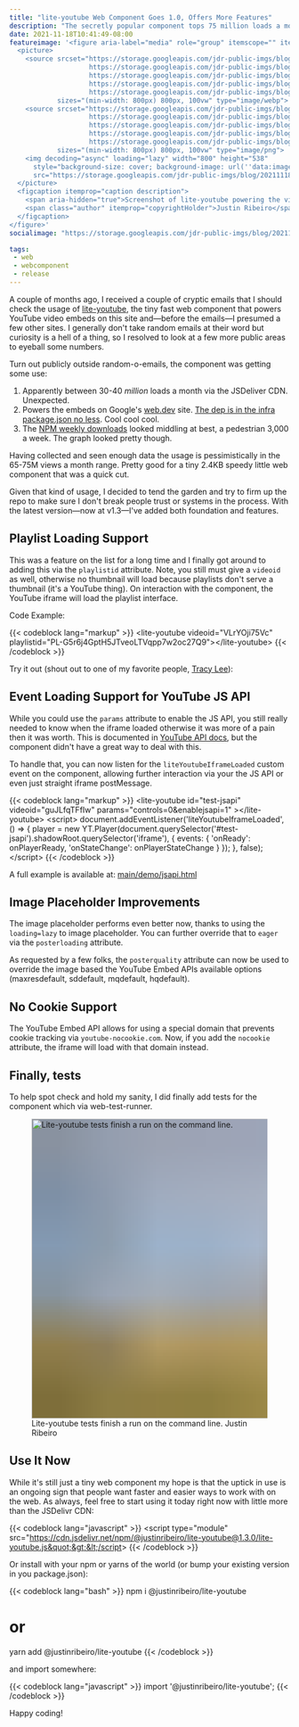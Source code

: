 ```yaml
---
title: "lite-youtube Web Component Goes 1.0, Offers More Features"
description: "The secretly popular component tops 75 million loads a month so I decided to level up some features."
date: 2021-11-18T10:41:49-08:00
featureimage: '<figure aria-label="media" role="group" itemscope="" itemprop="associatedMedia" itemtype="http://schema.org/ImageObject">
  <picture>
    <source srcset="https://storage.googleapis.com/jdr-public-imgs/blog/20211118-lite-youtube-web-dev-example-640.webp 640w,
                    https://storage.googleapis.com/jdr-public-imgs/blog/20211118-lite-youtube-web-dev-example-800.webp 800w,
                    https://storage.googleapis.com/jdr-public-imgs/blog/20211118-lite-youtube-web-dev-example-1024.webp 1024w,
                    https://storage.googleapis.com/jdr-public-imgs/blog/20211118-lite-youtube-web-dev-example-1280.webp 1280w,
                    https://storage.googleapis.com/jdr-public-imgs/blog/20211118-lite-youtube-web-dev-example-1600.webp 1600w"
            sizes="(min-width: 800px) 800px, 100vw" type="image/webp">
    <source srcset="https://storage.googleapis.com/jdr-public-imgs/blog/20211118-lite-youtube-web-dev-example-640.png 640w,
                    https://storage.googleapis.com/jdr-public-imgs/blog/20211118-lite-youtube-web-dev-example-800.png 800w,
                    https://storage.googleapis.com/jdr-public-imgs/blog/20211118-lite-youtube-web-dev-example-1024.png 1024w,
                    https://storage.googleapis.com/jdr-public-imgs/blog/20211118-lite-youtube-web-dev-example-1280.png 1280w,
                    https://storage.googleapis.com/jdr-public-imgs/blog/20211118-lite-youtube-web-dev-example-1600.png 1600w"
            sizes="(min-width: 800px) 800px, 100vw" type="image/png">
    <img decoding="async" loading="lazy" width="800" height="538"
      style="background-size: cover; background-image: url(''data:image/svg+xml;charset=utf-8,%3Csvg xmlns=\''http%3A//www.w3.org/2000/svg\'' xmlns%3Axlink=\''http%3A//www.w3.org/1999/xlink\'' viewBox=\''0 0 1280 853\''%3E%3Cfilter id=\''b\'' color-interpolation-filters=\''sRGB\''%3E%3CfeGaussianBlur stdDeviation=\''.5\''%3E%3C/feGaussianBlur%3E%3CfeComponentTransfer%3E%3CfeFuncA type=\''discrete\'' tableValues=\''1 1\''%3E%3C/feFuncA%3E%3C/feComponentTransfer%3E%3C/filter%3E%3Cimage filter=\''url(%23b)\'' x=\''0\'' y=\''0\'' height=\''100%25\'' width=\''100%25\'' xlink%3Ahref=\''data%3Aimage/png;base64,iVBORw0KGgoAAAANSUhEUgAAAAkAAAAGCAIAAACepSOSAAAACXBIWXMAAC4jAAAuIwF4pT92AAAAs0lEQVQI1wGoAFf/AImSoJSer5yjs52ktp2luJuluKOpuJefsoCNowB+kKaOm66grL+krsCnsMGrt8m1u8mzt8OVoLIAhJqzjZ2tnLLLnLHJp7fNmpyjqbPCqLrRjqO7AIeUn5ultaWtt56msaSnroZyY4mBgLq7wY6TmwCRfk2Pf1uzm2WulV+xmV6rmGyQfFm3nWSBcEIAfm46jX1FkH5Djn5AmodGo49MopBLlIRBfG8yj/dfjF5frTUAAAAASUVORK5CYII=\''%3E%3C/image%3E%3C/svg%3E'');"
      src="https://storage.googleapis.com/jdr-public-imgs/blog/20211118-lite-youtube-web-dev-example-800.png" alt="Screenshot of lite-youtube powering the video embed on Google''s web.dev site.">
  </picture>
  <figcaption itemprop="caption description">
    <span aria-hidden="true">Screenshot of lite-youtube powering the video embed on Google''s web.dev site.</span>
    <span class="author" itemprop="copyrightHolder">Justin Ribeiro</span>
  </figcaption>
</figure>'
socialimage: "https://storage.googleapis.com/jdr-public-imgs/blog/20211118-lite-youtube-web-dev-example-800.png"

tags:
 - web
 - webcomponent
 - release
---
```

A couple of months ago, I received a couple of cryptic emails that I should check the usage of [lite-youtube](https://github.com/justinribeiro/lite-youtube), the tiny fast web component that powers YouTube video embeds on this site and—before the emails—I presumed a few other sites. I generally don't take random emails at their word but curiosity is a hell of a thing, so I resolved to look at a few more public areas to eyeball some numbers.

Turn out publicly outside random-o-emails, the component was getting some use:

1. Apparently between 30-40 _million_ loads a month via the JSDeliver CDN. Unexpected.
2. Powers the embeds on Google's [web.dev](https://web.dev) site. [The dep is in the infra package.json no less](https://github.com/GoogleChrome/webdev-infra/blob/d1ac66052b85b4064e4cb3d5e7524128f4763882/package.json#L26). Cool cool cool.
3. The [NPM weekly downloads](https://www.npmjs.com/package/@justinribeiro/lite-youtube) looked middling at best, a pedestrian 3,000 a week. The graph looked pretty though.

Having collected and seen enough data the usage is pessimistically in the 65-75M views a month range. Pretty good for a tiny 2.4KB speedy little web component that was a quick cut.

Given that kind of usage, I decided to tend the garden and try to firm up the repo to make sure I don't break people trust or systems in the process. With the latest version—now at v1.3—I've added both foundation and features.

## Playlist Loading Support

This was a feature on the list for a long time and I finally got around to adding this via the `playlistid` attribute. Note, you still must give a `videoid` as well, otherwise no thumbnail will load because playlists don't serve a thumbnail (it's a YouTube thing). On interaction with the component, the YouTube iframe will load the playlist interface.

Code Example:

{{< codeblock lang="markup" >}}
&lt;lite-youtube videoid=&quot;VLrYOji75Vc&quot; playlistid=&quot;PL-G5r6j4GptH5JTveoLTVqpp7w2oc27Q9&quot;&gt;&lt;/lite-youtube&gt;
{{< /codeblock >}}

Try it out (shout out to one of my favorite people, [Tracy Lee](https://twitter.com/ladyleet)):

<lite-youtube videoid="VLrYOji75Vc" playlistid="PL-G5r6j4GptH5JTveoLTVqpp7w2oc27Q9"></lite-youtube>

## Event Loading Support for YouTube JS API

While you could use the `params` attribute to enable the JS API, you still really needed to know when the iframe loaded otherwise it was more of a pain then it was worth. This is documented in [YouTube API docs](https://developers.google.com/youtube/iframe_api_reference#Examples), but the component didn't have a great way to deal with this.

To handle that, you can now listen for the `liteYoutubeIframeLoaded` custom event on the component, allowing further interaction via your the JS API or even just straight iframe postMessage.

{{< codeblock lang="markup" >}}
&lt;lite-youtube&#10;  id=&quot;test-jsapi&quot;&#10;  videoid=&quot;guJLfqTFfIw&quot;&#10;  params=&quot;controls=0&amp;enablejsapi=1&quot;&#10;&gt;&lt;/lite-youtube&gt;
&lt;script&gt;
document.addEventListener('liteYoutubeIframeLoaded', () => {
  player = new YT.Player(document.querySelector('#test-jsapi').shadowRoot.querySelector('iframe'), {
      events: {
        'onReady': onPlayerReady,
        'onStateChange': onPlayerStateChange
      }
  });
}, false);
&lt;/script&gt;
{{< /codeblock >}}

A full example is available at: [main/demo/jsapi.html](https://github.com/justinribeiro/lite-youtube/blob/b7b6da895d7ea66e3467a29f49cc243ee3d18bf9/demo/jsapi.html)

## Image Placeholder Improvements

The image placeholder performs even better now, thanks to using the `loading=lazy` to image placeholder. You can further override that to `eager` via the `posterloading` attribute.

As requested by a few folks, the `posterquality` attribute can now be used to override the image based the YouTube Embed APIs available options (maxresdefault, sddefault, mqdefault, hqdefault).

## No Cookie Support

The YouTube Embed API allows for using a special domain that prevents cookie tracking via `youtube-nocookie.com`. Now, if you add the `nocookie` attribute, the iframe will load with that domain instead.

## Finally, tests

To help spot check and hold my sanity, I did finally add tests for the component which via web-test-runner.

<figure aria-label="media" role="group" itemscope="" itemprop="associatedMedia" itemtype="http://schema.org/ImageObject">
  <picture>
    <source srcset="https://storage.googleapis.com/jdr-public-imgs/blog/20211118-lite-youtube-tests-example-640.webp 640w,
                    https://storage.googleapis.com/jdr-public-imgs/blog/20211118-lite-youtube-tests-example-800.webp 800w,
                    https://storage.googleapis.com/jdr-public-imgs/blog/20211118-lite-youtube-tests-example-1024.webp 1024w,
                    https://storage.googleapis.com/jdr-public-imgs/blog/20211118-lite-youtube-tests-example-1280.webp 1280w,
                    https://storage.googleapis.com/jdr-public-imgs/blog/20211118-lite-youtube-tests-example-1600.webp 1600w"
            sizes="(min-width: 800px) 800px, 100vw" type="image/webp">
    <source srcset="https://storage.googleapis.com/jdr-public-imgs/blog/20211118-lite-youtube-tests-example-640.png 640w,
                    https://storage.googleapis.com/jdr-public-imgs/blog/20211118-lite-youtube-tests-example-800.png 800w,
                    https://storage.googleapis.com/jdr-public-imgs/blog/20211118-lite-youtube-tests-example-1024.png 1024w,
                    https://storage.googleapis.com/jdr-public-imgs/blog/20211118-lite-youtube-tests-example-1280.png 1280w,
                    https://storage.googleapis.com/jdr-public-imgs/blog/20211118-lite-youtube-tests-example-1600.png 1600w"
            sizes="(min-width: 800px) 800px, 100vw" type="image/png">
    <img decoding="async" loading="lazy" width="800" height="538"
      style="background-size: cover; background-image: url('data:image/svg+xml;charset=utf-8,%3Csvg xmlns=\'http%3A//www.w3.org/2000/svg\' xmlns%3Axlink=\'http%3A//www.w3.org/1999/xlink\' viewBox=\'0 0 1280 853\'%3E%3Cfilter id=\'b\' color-interpolation-filters=\'sRGB\'%3E%3CfeGaussianBlur stdDeviation=\'.5\'%3E%3C/feGaussianBlur%3E%3CfeComponentTransfer%3E%3CfeFuncA type=\'discrete\' tableValues=\'1 1\'%3E%3C/feFuncA%3E%3C/feComponentTransfer%3E%3C/filter%3E%3Cimage filter=\'url(%23b)\' x=\'0\' y=\'0\' height=\'100%25\' width=\'100%25\' xlink%3Ahref=\'data%3Aimage/png;base64,iVBORw0KGgoAAAANSUhEUgAAAAkAAAAGCAIAAACepSOSAAAACXBIWXMAAC4jAAAuIwF4pT92AAAAs0lEQVQI1wGoAFf/AImSoJSer5yjs52ktp2luJuluKOpuJefsoCNowB+kKaOm66grL+krsCnsMGrt8m1u8mzt8OVoLIAhJqzjZ2tnLLLnLHJp7fNmpyjqbPCqLrRjqO7AIeUn5ultaWtt56msaSnroZyY4mBgLq7wY6TmwCRfk2Pf1uzm2WulV+xmV6rmGyQfFm3nWSBcEIAfm46jX1FkH5Djn5AmodGo49MopBLlIRBfG8yj/dfjF5frTUAAAAASUVORK5CYII=\'%3E%3C/image%3E%3C/svg%3E');"
      src="https://storage.googleapis.com/jdr-public-imgs/blog/20211118-lite-youtube-tests-example-800.png" alt="Lite-youtube tests finish a run on the command line.">
  </picture>
  <figcaption itemprop="caption description">
    <span aria-hidden="true">Lite-youtube tests finish a run on the command line.</span>
    <span class="author" itemprop="copyrightHolder">Justin Ribeiro</span>
  </figcaption>
</figure>

## Use It Now

While it's still just a tiny web component my hope is that the uptick in use is an ongoing sign that people want faster and easier ways to work with on the web. As always, feel free to start using it today right now with little more than the JSDelivr CDN:

{{< codeblock lang="javascript" >}}
&lt;script type=&quot;module&quot; src=&quot;https://cdn.jsdelivr.net/npm/@justinribeiro/lite-youtube@1.3.0/lite-youtube.js&quot;&gt;&lt;/script&gt;
{{< /codeblock >}}

Or install with your npm or yarns of the world (or bump your existing version in you package.json):

{{< codeblock lang="bash" >}}
npm i @justinribeiro/lite-youtube
# or
yarn add @justinribeiro/lite-youtube
{{< /codeblock >}}

and import somewhere:

{{< codeblock lang="javascript" >}}
import '@justinribeiro/lite-youtube';
{{< /codeblock >}}

Happy coding!

